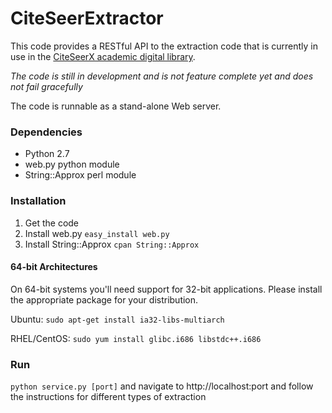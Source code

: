 # CiteSeerExtractor

This code provides a RESTful API to the extraction code that is currently in use in the [CiteSeerX academic digital library](http://citeseerx.ist.psu.edu).

*The code is still in development and is not feature complete yet and does not fail gracefully*

The code is runnable as a stand-alone Web server.

### Dependencies
* Python 2.7
* web.py python module
* String::Approx perl module

### Installation
1. Get the code
2. Install web.py `easy_install web.py`
3. Install String::Approx  `cpan String::Approx`

#### 64-bit Architectures
On 64-bit systems you'll need support for 32-bit applications. Please install the appropriate package for your distribution.

Ubuntu: `sudo apt-get install ia32-libs-multiarch`

RHEL/CentOS: `sudo yum install glibc.i686 libstdc++.i686`

### Run
`python service.py [port]` and navigate to http://localhost:port and follow the instructions for different types of extraction


